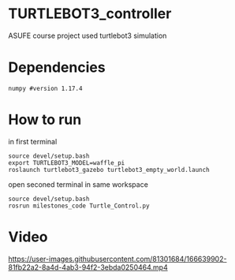 # TURTLEBOT3_controller
ASUFE course project used turtlebot3 simulation
# Dependencies 
```
numpy #version 1.17.4
```
# How to run
in first terminal </br>
```
source devel/setup.bash
export TURTLEBOT3_MODEL=waffle_pi
roslaunch turtlebot3_gazebo turtlebot3_empty_world.launch 
```
open seconed terminal in same workspace
```
source devel/setup.bash
rosrun milestones_code Turtle_Control.py
```
# Video
https://user-images.githubusercontent.com/81301684/166639902-81fb22a2-8a4d-4ab3-94f2-3ebda0250464.mp4


